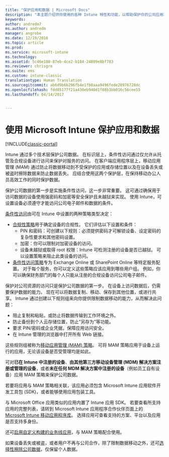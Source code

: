 ```yaml
---
title: "保护应用和数据 | Microsoft Docs"
description: "本主题介绍供你使用的各种 Intune 特性和功能，以帮助保护你的公司应用和数据。"
keywords: 
author: andredm7
ms.author: andredm
manager: angrobe
ms.date: 12/19/2016
ms.topic: article
ms.prod: 
ms.service: microsoft-intune
ms.technology: 
ms.assetid: 5c46e188-87eb-4ce2-b184-24809e8bf783
ms.reviewer: chrisgre
ms.suite: ems
ms.custom: intune-classic
translationtype: Human Translation
ms.sourcegitcommit: ab6d9b6b296fb4e1fb0aaa9496fede28976728dc
ms.openlocfilehash: fdd85177f21a430eb940d1f88b3bb016c56cee55
ms.lasthandoff: 04/14/2017


---
```


# <a name="protect-apps-and-data-with-microsoft-intune"></a>使用 Microsoft Intune 保护应用和数据

[!INCLUDE[classic-portal](../includes/classic-portal.md)]

Intune 通过多个技术层保护公司数据。 在标识层上，条件性访问通过仅允许从托管及合规设备进行访问来保护对服务的访问。 在客户端应用程序层上，移动应用管理 (MAM) 通过防止将数据移动到不受保护的应用或存储位置以及在设备丢失或被盗时擦除数据来防止数据丢失。 应结合使用这两个保护层，在保持移动办公人员高效工作的同时保护数据。

保护公司数据的第一步是实施条件性访问，这一步非常重要。 这可通过确保用于访问数据的设备使用强密码和加密等安全保护且未越狱来实现。 使用 Intune，可设置设备必须遵守才能访问公司电子邮件和数据的条件。

[条件性访问](restrict-access-to-email-and-o365-services-with-microsoft-intune.md)由可在 Intune 中设置的两种策略类型决定：
- [合规性策略](introduction-to-device-compliance-policies-in-microsoft-intune.md)用于确定设备的合规性。 它们评估以下设置和条件：
  - PIN 和密码：可创建以下规则：必须提供密码才可解锁设备、设定密码的复杂性要求和其他密码设置。
  - 加密：你可以限制对加密设备的访问。
  - 设备未越狱或取得 root 权限：Intune 可检测注册的设备是否已越狱。 可以设置策略来阻止此类设备的访问。
- [条件性访问策略](restrict-access-to-email-and-o365-services-with-microsoft-intune.md)专为 Exchange Online 或 SharePoint Online 等特定服务配置。 对于每个服务，你可以定义这些策略应该应用到哪些用户组。 例如，你可以确保财务部门的每个人只能从注册的合规设备访问公司电子邮件。

保护对公司资源的访问只是保护公司数据的第一步。 在设备上访问数据后，仍需要保护数据的能力。 现在可以将数据复制、移动、保存到其他位置，或进行共享。 Intune 通过创建以下规则组来向你提供限制数据移动的能力，从而解决此问题：
- 阻止复制和粘贴，或防止将数据传输到工作环境之外。
- 防止备份到个人云存储位置，防止“另存为”等功能。
- 要求 PIN/密码或企业凭据，保障应用访问安全。
- 在 Intune 管理的浏览器中打开所有 Web 链接。

这些规则组被称为[移动应用管理 (MAM) 策略](protect-app-data-using-mobile-app-management-policies-with-microsoft-intune.md)。 可将 MAM 策略应用于设备上运行的应用，无论该设备是否受管理均是如此。  

可对**已在 Intune 中注册的设备**、**由其他第三方移动设备管理 (MDM) 解决方案注册或管理的设备**，或者**未在任何 MDM 解决方案中注册的设备**（例如员工自有设备）应用 MAM 策略来保护公司数据。

若要将应用与 MAM 策略相关联，该应用必须包含 Microsoft Intune 应用软件开发工具包 (SDK)，或者能够使用应用包装工具。

与 Microsoft Office 应用类似的应用内置了 Intune 应用 SDK。 若要查看所支持应用的完整列表，请转到 Microsoft Intune 应用程序合作伙伴页面上的 [Microsoft Intune 移动应用程序库](https://www.microsoft.com/cloud-platform/microsoft-intune-apps)。 选择应用可查看支持的方案、平台以及应用是否支持多身份。

还可[启用自定义构建的业务线应用](decide-how-to-prepare-apps-for-mobile-application-management-with-microsoft-intune.md)，与 MAM 策略配合使用。

如果设备丢失或被盗，或者用户不再与公司合作，除了限制数据移动之外，还可[选择性擦除公司数据](wipe-managed-company-app-data-with-microsoft-intune.md)，仅保留个人数据。


